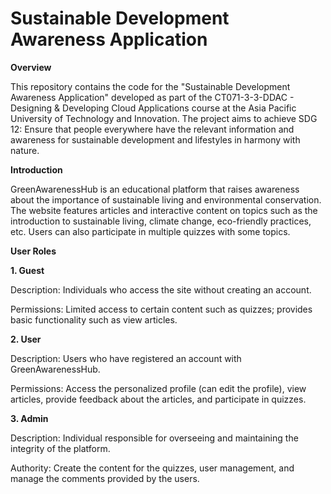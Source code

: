 # Sustainable Development Awareness Application

**Overview**

This repository contains the code for the "Sustainable Development Awareness Application" developed as part of the CT071-3-3-DDAC - Designing & Developing Cloud Applications course at the Asia Pacific University of Technology and Innovation. The project aims to achieve SDG 12: Ensure that people everywhere have the relevant information and awareness for sustainable development and lifestyles in harmony with nature.

**Introduction**

GreenAwarenessHub is an educational platform that raises awareness about the importance of sustainable living and environmental conservation. The website features articles and interactive content on topics such as the introduction to sustainable living, climate change, eco-friendly practices, etc. Users can also participate in multiple quizzes with some topics.

**User Roles**

**1. Guest**

Description: Individuals who access the site without creating an account.

Permissions: Limited access to certain content such as quizzes; provides basic functionality such as view articles.

**2. User**

Description: Users who have registered an account with GreenAwarenessHub.

Permissions: Access the personalized profile (can edit the profile), view articles, provide feedback about the articles, and participate in
quizzes.

**3. Admin**

Description: Individual responsible for overseeing and maintaining the integrity of the platform.

Authority: Create the content for the quizzes, user management, and manage the comments provided by the users.
